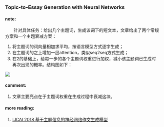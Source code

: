 ### Topic-to-Essay Generation with Neural Networks

#### note:
&emsp;&emsp;针对具体任务：给出几个主题词，生成该词下的短文本，文章给出了两个常规方案和一个主题衰减方案：
1. 将主题词的词向量相加求平均，按语言模型方式逐字生成；
2. 在主题词的之上增加一层attention，类似seq2seq方式生成；
3. 在2的基础上，给每一步的各个主题词权重进行加权，减小该主题词已生成时再次出现的概率。结构图如下：

![](https://github.com/xwzhong/papernote/blob/master/pic/Topic-to-Essay_Generation_with_Neural_Networks3.PNG)

#### comment:
1. 文章主要亮点在于主题词权重在生成过程中衰减这块。


#### more reading:
1. [IJCAI 2018 基于主题信息的神经网络作文生成模型](https://www.jiqizhixin.com/articles/2018-06-05)
